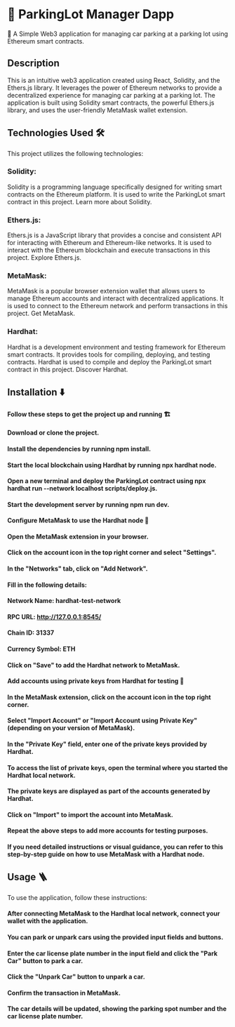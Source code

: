 # 🚗 ParkingLot Manager Dapp
💸 A Simple Web3 application for managing car parking at a parking lot using Ethereum smart contracts.

## Description
This is an intuitive web3 application created using React, Solidity, and the Ethers.js library. It leverages the power of Ethereum networks to provide a decentralized experience for managing car parking at a parking lot. The application is built using Solidity smart contracts, the powerful Ethers.js library, and uses the user-friendly MetaMask wallet extension.

## Technologies Used 🛠️
This project utilizes the following technologies:

### Solidity:
Solidity is a programming language specifically designed for writing smart contracts on the Ethereum platform. It is used to write the ParkingLot smart contract in this project. Learn more about Solidity.

### Ethers.js: 
Ethers.js is a JavaScript library that provides a concise and consistent API for interacting with Ethereum and Ethereum-like networks. It is used to interact with the Ethereum blockchain and execute transactions in this project. Explore Ethers.js.

### MetaMask:
MetaMask is a popular browser extension wallet that allows users to manage Ethereum accounts and interact with decentralized applications. It is used to connect to the Ethereum network and perform transactions in this project. Get MetaMask.

### Hardhat: 
Hardhat is a development environment and testing framework for Ethereum smart contracts. It provides tools for compiling, deploying, and testing contracts. Hardhat is used to compile and deploy the ParkingLot smart contract in this project. Discover Hardhat.

## Installation ⬇️
#### Follow these steps to get the project up and running 🏗️
#### Download or clone the project.
#### Install the dependencies by running npm install.
#### Start the local blockchain using Hardhat by running npx hardhat node.
#### Open a new terminal and deploy the ParkingLot contract using npx hardhat run --network localhost scripts/deploy.js.
#### Start the development server by running npm run dev.
#### Configure MetaMask to use the Hardhat node 🦊
#### Open the MetaMask extension in your browser.
#### Click on the account icon in the top right corner and select "Settings".
#### In the "Networks" tab, click on "Add Network".
#### Fill in the following details:
#### Network Name: hardhat-test-network
#### RPC URL: http://127.0.0.1:8545/
#### Chain ID: 31337
#### Currency Symbol: ETH
#### Click on "Save" to add the Hardhat network to MetaMask.
#### Add accounts using private keys from Hardhat for testing 🔑
#### In the MetaMask extension, click on the account icon in the top right corner.
#### Select "Import Account" or "Import Account using Private Key" (depending on your version of MetaMask).
#### In the "Private Key" field, enter one of the private keys provided by Hardhat.
#### To access the list of private keys, open the terminal where you started the Hardhat local network.
#### The private keys are displayed as part of the accounts generated by Hardhat.
#### Click on "Import" to import the account into MetaMask.
#### Repeat the above steps to add more accounts for testing purposes.
#### If you need detailed instructions or visual guidance, you can refer to this step-by-step guide on how to use MetaMask with a Hardhat node.

## Usage 🪜
To use the application, follow these instructions:

#### After connecting MetaMask to the Hardhat local network, connect your wallet with the application.
#### You can park or unpark cars using the provided input fields and buttons.
#### Enter the car license plate number in the input field and click the "Park Car" button to park a car.
#### Click the "Unpark Car" button to unpark a car.
#### Confirm the transaction in MetaMask.
#### The car details will be updated, showing the parking spot number and the car license plate number.
